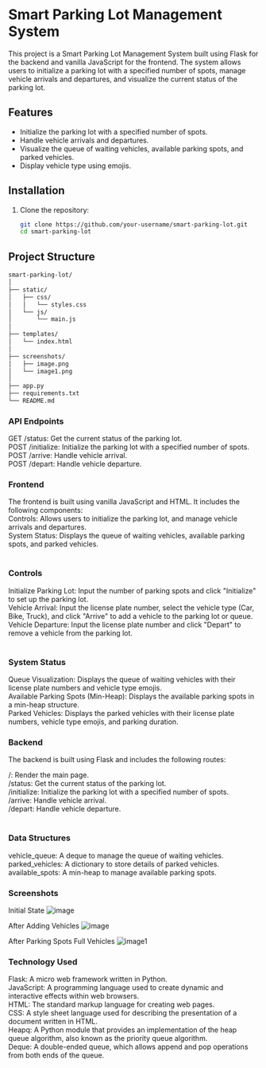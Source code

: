 # Smart Parking Lot Management System

This project is a Smart Parking Lot Management System built using Flask for the backend and vanilla JavaScript for the frontend. The system allows users to initialize a parking lot with a specified number of spots, manage vehicle arrivals and departures, and visualize the current status of the parking lot.

## Features

- Initialize the parking lot with a specified number of spots.
- Handle vehicle arrivals and departures.
- Visualize the queue of waiting vehicles, available parking spots, and parked vehicles.
- Display vehicle type using emojis.

## Installation

1. Clone the repository:

   ```sh
   git clone https://github.com/your-username/smart-parking-lot.git
   cd smart-parking-lot
   ```

## Project Structure

```markdown
smart-parking-lot/
│
├── static/
│   ├── css/
│   │   └── styles.css
│   └── js/
│       └── main.js
│
├── templates/
│   └── index.html
│
├── screenshots/
│   ├── image.png
│   └── image1.png
│
├── app.py
├── requirements.txt
└── README.md
```

### API Endpoints
GET /status: Get the current status of the parking lot. <br>
POST /initialize: Initialize the parking lot with a specified number of spots.  <br>
POST /arrive: Handle vehicle arrival. <br>
POST /depart: Handle vehicle departure. <br>
### Frontend
The frontend is built using vanilla JavaScript and HTML. It includes the following components: <br>
Controls: Allows users to initialize the parking lot, and manage vehicle arrivals and departures. <br>
System Status: Displays the queue of waiting vehicles, available parking spots, and parked vehicles. <br><br>
### Controls 
Initialize Parking Lot: Input the number of parking spots and click "Initialize" to set up the parking lot. <br>
Vehicle Arrival: Input the license plate number, select the vehicle type (Car, Bike, Truck), and click "Arrive" to add a vehicle to the parking lot or queue. <br>
Vehicle Departure: Input the license plate number and click "Depart" to remove a vehicle from the parking lot. <br><br>
### System Status 
Queue Visualization: Displays the queue of waiting vehicles with their license plate numbers and vehicle type emojis.<br>
Available Parking Spots (Min-Heap): Displays the available parking spots in a min-heap structure.<br>
Parked Vehicles: Displays the parked vehicles with their license plate numbers, vehicle type emojis, and parking duration.<br>
### Backend
The backend is built using Flask and includes the following routes:<br>

/: Render the main page.<br>
/status: Get the current status of the parking lot.<br>
/initialize: Initialize the parking lot with a specified number of spots.<br>
/arrive: Handle vehicle arrival.<br>
/depart: Handle vehicle departure.<br><br>
### Data Structures
vehicle_queue: A deque to manage the queue of waiting vehicles.<br>
parked_vehicles: A dictionary to store details of parked vehicles.<br>
available_spots: A min-heap to manage available parking spots.<br>
### Screenshots
Initial State 
![image](https://github.com/user-attachments/assets/5537ff90-9a4a-46e7-bdbc-ffd01bf895ee)

After Adding Vehicles
![image](https://github.com/user-attachments/assets/38ad3bd6-a96c-4eea-b8cc-16a3aff54fd7)


After Parking Spots Full Vehicles
![image1](https://github.com/user-attachments/assets/1920fe92-304a-4781-993e-599b4f17d70f)



### Technology Used
Flask: A micro web framework written in Python.<br>
JavaScript: A programming language used to create dynamic and interactive effects within web browsers.<br>
HTML: The standard markup language for creating web pages.<br>
CSS: A style sheet language used for describing the presentation of a document written in HTML.<br>
Heapq: A Python module that provides an implementation of the heap queue algorithm, also known as the priority queue algorithm.<br>
Deque: A double-ended queue, which allows append and pop operations from both ends of the queue.<br>
